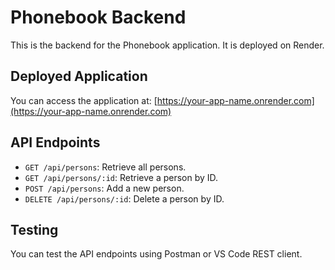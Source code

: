 # Phonebook Backend

This is the backend for the Phonebook application. It is deployed on Render.

## Deployed Application

You can access the application at: [https://your-app-name.onrender.com](https://your-app-name.onrender.com)

## API Endpoints

- `GET /api/persons`: Retrieve all persons.
- `GET /api/persons/:id`: Retrieve a person by ID.
- `POST /api/persons`: Add a new person.
- `DELETE /api/persons/:id`: Delete a person by ID.

## Testing

You can test the API endpoints using Postman or VS Code REST client.
